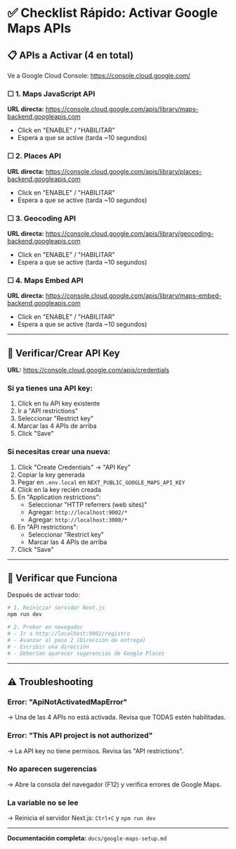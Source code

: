 # ✅ Checklist Rápido: Activar Google Maps APIs

## 📋 APIs a Activar (4 en total)

Ve a Google Cloud Console: https://console.cloud.google.com/

### ☐ 1. Maps JavaScript API
**URL directa:** https://console.cloud.google.com/apis/library/maps-backend.googleapis.com
- Click en "ENABLE" / "HABILITAR"
- Espera a que se active (tarda ~10 segundos)

### ☐ 2. Places API
**URL directa:** https://console.cloud.google.com/apis/library/places-backend.googleapis.com
- Click en "ENABLE" / "HABILITAR"
- Espera a que se active (tarda ~10 segundos)

### ☐ 3. Geocoding API
**URL directa:** https://console.cloud.google.com/apis/library/geocoding-backend.googleapis.com
- Click en "ENABLE" / "HABILITAR"
- Espera a que se active (tarda ~10 segundos)

### ☐ 4. Maps Embed API
**URL directa:** https://console.cloud.google.com/apis/library/maps-embed-backend.googleapis.com
- Click en "ENABLE" / "HABILITAR"
- Espera a que se active (tarda ~10 segundos)

---

## 🔑 Verificar/Crear API Key

**URL:** https://console.cloud.google.com/apis/credentials

### Si ya tienes una API key:
1. Click en tu API key existente
2. Ir a "API restrictions"
3. Seleccionar "Restrict key"
4. Marcar las 4 APIs de arriba
5. Click "Save"

### Si necesitas crear una nueva:
1. Click "Create Credentials" → "API Key"
2. Copiar la key generada
3. Pegar en `.env.local` en `NEXT_PUBLIC_GOOGLE_MAPS_API_KEY`
4. Click en la key recién creada
5. En "Application restrictions":
   - Seleccionar "HTTP referrers (web sites)"
   - Agregar: `http://localhost:9002/*`
   - Agregar: `http://localhost:3000/*`
6. En "API restrictions":
   - Seleccionar "Restrict key"
   - Marcar las 4 APIs de arriba
7. Click "Save"

---

## 🧪 Verificar que Funciona

Después de activar todo:

```bash
# 1. Reiniciar servidor Next.js
npm run dev

# 2. Probar en navegador
# - Ir a http://localhost:9002/registro
# - Avanzar al paso 2 (Dirección de entrega)
# - Escribir una dirección
# - Deberían aparecer sugerencias de Google Places
```

---

## ⚠️ Troubleshooting

### Error: "ApiNotActivatedMapError"
→ Una de las 4 APIs no está activada. Revisa que TODAS estén habilitadas.

### Error: "This API project is not authorized"
→ La API key no tiene permisos. Revisa las "API restrictions".

### No aparecen sugerencias
→ Abre la consola del navegador (F12) y verifica errores de Google Maps.

### La variable no se lee
→ Reinicia el servidor Next.js: `Ctrl+C` y `npm run dev`

---

**Documentación completa:** `docs/google-maps-setup.md`

